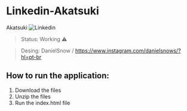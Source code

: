 # Linkedin-Akatsuki
Akatsuki
![Linkedin](https://user-images.githubusercontent.com/81439723/114333574-01b71800-9b1f-11eb-93ce-f93fbc8d2ba1.PNG)


> Status: Working ⚠️

> Desing: DanielSnow / https://www.instagram.com/danielsnows/?hl=pt-br




## How to run the application:

1) Download the files
2) Unzip the files
3) Run the index.html file

